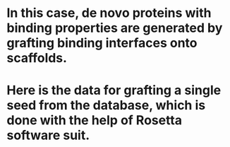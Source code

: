 # In this case, de novo proteins with binding properties are generated by grafting binding interfaces onto scaffolds.
# Here is the data for grafting a single seed from the database, which is done with the help of Rosetta software suit.
